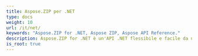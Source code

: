 ```yaml
---
title: Aspose.ZIP per .NET
type: docs
weight: 10
url: /it/net/
keywords: "Aspose.ZIP for .NET, Aspose ZIP, Aspose API Reference."
description: Aspose.ZIP for .NET è un'API .NET flessibile e facile da usare che consente di lavorare con la compressione dei file in un formato ZIP standard.
is_root: true
---
```

